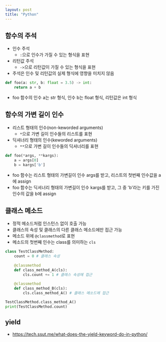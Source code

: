 ```yaml
---
layout: post
title: "Python"
---
```

## 함수의 주석
- 인수 주석
	- `:`으로 인수가 가질 수 있는 형식을 표현
- 리턴값 주석
	- `->`으로 리턴값이 가질 수 있는 형식을 표현
- 주석은 인수 및 리턴값의 실제 형식에 영향을 미치지 않음

```python
def foo(a: str, b: float = 3.5) -> int:
    return a + b
```

- foo 함수의 인수 a는 str 형식, 인수 b는 float 형식, 리턴값은 int 형식

## 함수의 가변 길이 인수
- 리스트 형태의 인수(non-keworded arguments)
	- `*`으로 가변 길이 인수들의 리스트를 표현 
- 딕셔너리 형태의 인수(keworded arguments)
	- `**`으로 가변 길이 인수들의 딕셔너리를 표현

```python
def foo(*args, **kargs):
	a = args[0]
	b = kargs['b']
```

- foo 함수는 리스트 형태의 가변길이 인수 args를 받고, 리스트의 첫번째 인수값을 a에 assign
- foo 함수는 딕셔너리 형태의 가변길이 인수 kargs를 받고, 그 중 'b'라는 키를 가진 인수의 값을 b에 assign

## 클래스 메소드
- 정적 메소드처럼 인스턴스 없이 호출 가능
- 클래스의 속성 및 클래스의 다른 클래스 메소드에만 접근 가능
- 메소드 위에 `@classmethod`로 표현
- 메소드의 첫번째 인수는 class를 의미하는 `cls`

```python
class TestClassMethod:
    count = 0 # 클래스 속성
 
    @classmethod
    def class_method_A(cls):
        cls.count += 1 # 클래스 속성에 접근
 
    @classmethod
    def class_method_B(cls):
        cls.class_method_A() # 클래스 메소드에 접근

TestClassMethod.class_method_A()
print(TestClassMethod.count)
```

## yield
 - <https://tech.ssut.me/what-does-the-yield-keyword-do-in-python/>